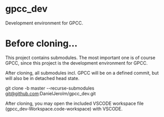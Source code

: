 # gpcc_dev
Development environment for GPCC.

# Before cloning...
This project contains submodules. The most important one is of course GPCC, since this project is the development
environment for GPCC.

After cloning, all submodules incl. GPCC will be on a defined commit, but will also be in detached head state.

git clone -b master --recurse-submodules git@github.com:DanielJerolm/gpcc_dev.git

After cloning, you may open the included VSCODE workspace file (gpcc_dev-Workspace.code-workspace) with VSCODE.
